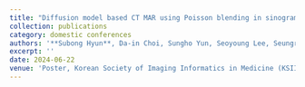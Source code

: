 ```yaml
---
title: "Diffusion model based CT MAR using Poisson blending in sinogram domain"
collection: publications
category: domestic conferences
authors: '**Subong Hyun**, Da-in Choi, Sungho Yun, Seoyoung Lee, Seungryong Cho'
excerpt: ''
date: 2024-06-22
venue: 'Poster, Korean Society of Imaging Informatics in Medicine (KSIIM)'
---
```

